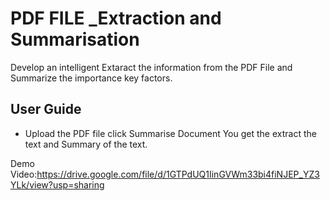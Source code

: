 # PDF FILE _Extraction and Summarisation
Develop an intelligent Extaract the information from the PDF File and Summarize the importance key factors. 

## User Guide

* Upload the PDF file  click Summarise Document You get the extract the text and Summary of the text.


Demo Video:https://drive.google.com/file/d/1GTPdUQ1IinGVWm33bi4fiNJEP_YZ3YLk/view?usp=sharing